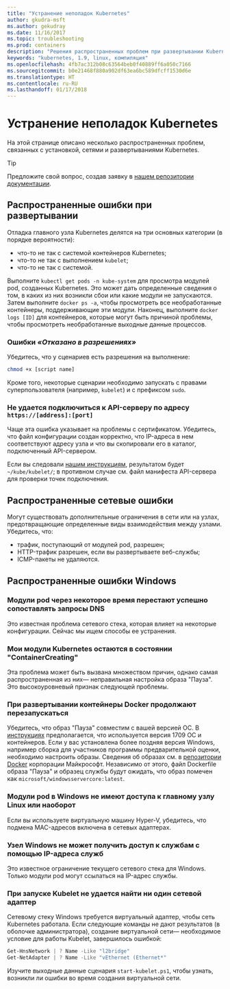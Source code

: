 ```yaml
---
title: "Устранение неполадок Kubernetes"
author: gkudra-msft
ms.author: gekudray
ms.date: 11/16/2017
ms.topic: troubleshooting
ms.prod: containers
description: "Решения распространенных проблем при развертывании Kubernetes и присоединении узлов Windows."
keywords: "kubernetes, 1.9, linux, компиляция"
ms.openlocfilehash: 4fb7ac312b08c63564beb0f40889ff6a050c7166
ms.sourcegitcommit: b0e21468f880a902df63ea6bc589dfcff1530d6e
ms.translationtype: HT
ms.contentlocale: ru-RU
ms.lasthandoff: 01/17/2018
---
```

# <a name="troubleshooting-kubernetes"></a>Устранение неполадок Kubernetes #
На этой странице описано несколько распространенных проблем, связанных с установкой, сетями и развертываниями Kubernetes.

> [!tip]
> Предложите свой вопрос, создав заявку в [нашем репозитории документации](https://github.com/MicrosoftDocs/Virtualization-Documentation/).


## <a name="common-deployment-errors"></a>Распространенные ошибки при развертывании ##
Отладка главного узла Kubernetes делятся на три основных категории (в порядке вероятности):

  - что-то не так с системой контейнеров Kubernetes;
  - что-то не так с выполнением `kubelet`;
  - что-то не так с системой.


Выполните `kubectl get pods -n kube-system` для просмотра модулей pod, созданных Kubernetes. Это может дать определенные сведения о том, в каких из них возникли сбои или какие модули не запускаются. Затем выполните `docker ps -a`, чтобы просмотреть все необработанные контейнеры, поддерживающие эти модули. Наконец, выполните `docker logs [ID]` для контейнеров, которые могут быть причиной проблемы, чтобы просмотреть необработанные выходные данные процессов.


### <a name="permission-denied-errors"></a>Ошибки _«Отказано в разрешениях»_ ###
Убедитесь, что у сценариев есть разрешения на выполнение:

```bash
chmod +x [script name]
```

Кроме того, некоторые сценарии необходимо запускать с правами суперпользователя (например, `kubelet`) и с префиксом `sudo`.


### <a name="cannot-connect-to-the-api-server-at-httpsaddressport"></a>Не удается подключиться к API-серверу по адресу `https://[address]:[port]` ###
Чаще эта ошибка указывает на проблемы с сертификатом. Убедитесь, что файл конфигурации создан корректно, что IP-адреса в нем соответствуют адресу узла и что вы скопировали его в каталог, подключенный API-сервером.

Если вы следовали [нашим инструкциям](./creating-a-linux-master), результатом будет `~/kube/kubelet/`; в противном случае см. файл манифеста API-сервера для проверки точек подключения.


## <a name="common-networking-errors"></a>Распространенные сетевые ошибки ##
Могут существовать дополнительные ограничения в сети или на узлах, предотвращающие определенные виды взаимодействия между узлами. Убедитесь, что:

  - трафик, поступающий от модулей pod, разрешен;
  - HTTP-трафик разрешен, если вы развертываете веб-службы;
  - ICMP-пакеты не удаляются.


<!-- ### My Linux node cannot ping my Windows pods ### -->

## <a name="common-windows-errors"></a>Распространенные ошибки Windows ##

### <a name="pods-stop-resolving-dns-queries-successfully-after-some-time-alive"></a>Модули pod через некоторое время перестают успешно сопоставлять запросы DNS ###
Это известная проблема сетевого стека, которая влияет на некоторые конфигурации. Сейчас мы ищем способы ее устранения.


### <a name="my-kubernetes-pods-are-stuck-at-containercreating"></a>Мои модули Kubernetes остаются в состоянии "ContainerCreating" ###
Эта проблема может быть вызвана множеством причин, однако самая распространенная из них— неправильная настройка образа "Пауза". Это высокоуровневый признак следующей проблемы.


### <a name="when-deploying-docker-containers-keep-restarting"></a>При развертывании контейнеры Docker продолжают перезапускаться ###
Убедитесь, что образ "Пауза" совместим с вашей версией ОС. В [инструкциях](./getting-started-kubernetes-windows.md) предполагается, что используется версия 1709 ОС и контейнеров. Если у вас установлена более поздняя версия Windows, например сборка для участников программы предварительной оценки, необходимо настроить образы. Сведения об образах см. в [репозитории Docker](https://hub.docker.com/u/microsoft/) корпорации Майкрософт. Независимо от этого, файл Dockerfile образа "Пауза" и образец службы будут ожидать, что образ помечен как `microsoft/windowsservercore:latest`.


### <a name="my-windows-pods-cannot-access-the-linux-master-or-vice-versa"></a>Модули pod в Windows не имеют доступа к главному узлу Linux или наоборот ###
Если вы используете виртуальную машину Hyper-V, убедитесь, что подмена MAC-адресов включена в сетевых адаптерах.


### <a name="my-windows-node-cannot-access-my-services-using-the-service-ip"></a>Узел Windows не может получить доступ к службам с помощью IP-адреса служб ###
Это известное ограничение текущего сетевого стека для Windows. Только модули pod могут ссылаться на IP-адрес службы.


### <a name="no-network-adapter-is-found-when-starting-kubelet"></a>При запуске Kubelet не удается найти ни один сетевой адаптер ###
Сетевому стеку Windows требуется виртуальный адаптер, чтобы сеть Kubernetes работала. Если следующие команды не дают результатов (в оболочке администратора), создание виртуальной сети— необходимое условие для работы Kubelet, завершилось ошибкой:

```powershell
Get-HnsNetwork | ? Name -Like "l2bridge"
Get-NetAdapter | ? Name -Like "vEthernet (Ethernet*"
```

Изучите выходные данные сценария `start-kubelet.ps1`, чтобы узнать, возникли ли ошибки во время создания виртуальной сети.

